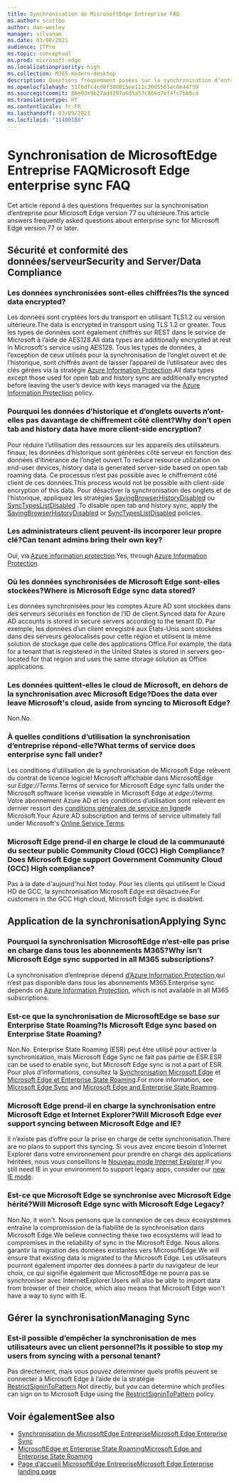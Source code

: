 ```yaml
---
title: Synchronisation de MicrosoftEdge Entreprise FAQ
ms.author: scottbo
author: dan-wesley
manager: silvanam
ms.date: 03/08/2021
audience: ITPro
ms.topic: conceptual
ms.prod: microsoft-edge
ms.localizationpriority: high
ms.collection: M365-modern-desktop
description: Questions fréquemment posées sur la synchronisation d’entreprise Microsoft Edge.
ms.openlocfilehash: 51f6dfc4cd8f308815ee111c30d5501ec0e44f59
ms.sourcegitcommit: 86e0de9b27ad4297a6d5a57c866d7ef4fc7bb0cd
ms.translationtype: HT
ms.contentlocale: fr-FR
ms.lasthandoff: 03/09/2021
ms.locfileid: "11400188"
---
```

# <a name="microsoft-edge-enterprise-sync-faq"></a><span data-ttu-id="8e63c-103">Synchronisation de MicrosoftEdge Entreprise FAQ</span><span class="sxs-lookup"><span data-stu-id="8e63c-103">Microsoft Edge enterprise sync FAQ</span></span>

<span data-ttu-id="8e63c-104">Cet article répond à des questions fréquentes sur la synchronisation d’entreprise pour Microsoft Edge version 77 ou ultérieure.</span><span class="sxs-lookup"><span data-stu-id="8e63c-104">This article answers frequently asked questions about enterprise sync for Microsoft Edge version 77 or later.</span></span>

## <a name="security-and-serverdata-compliance"></a><span data-ttu-id="8e63c-105">Sécurité et conformité des données/serveur</span><span class="sxs-lookup"><span data-stu-id="8e63c-105">Security and Server/Data Compliance</span></span>

### <a name="is-the-synced-data-encrypted"></a><span data-ttu-id="8e63c-106">Les données synchronisées sont-elles chiffrées?</span><span class="sxs-lookup"><span data-stu-id="8e63c-106">Is the synced data encrypted?</span></span>

<span data-ttu-id="8e63c-107">Les données sont cryptées lors du transport en utilisant TLS1.2 ou version ultérieure.</span><span class="sxs-lookup"><span data-stu-id="8e63c-107">The data is encrypted in transport using TLS 1.2 or greater.</span></span> <span data-ttu-id="8e63c-108">Tous les types de données sont également chiffrés sur REST dans le service de Microsoft à l’aide de AES128.</span><span class="sxs-lookup"><span data-stu-id="8e63c-108">All data types are additionally encrypted at rest in Microsoft's service using AES128.</span></span> <span data-ttu-id="8e63c-109">Tous les types de données, à l’exception de ceux utilisés pour la synchronisation de l’onglet ouvert et de l’historique, sont chiffrés avant de laisser l’appareil de l’utilisateur avec des clés gérées via la stratégie [Azure Information Protection](https://docs.microsoft.com/deployedge/microsoft-edge-policies#restrictsignintopattern).</span><span class="sxs-lookup"><span data-stu-id="8e63c-109">All data types except those used for open tab and history sync are additionally encrypted before leaving the user’s device with keys managed via the [Azure Information Protection](https://docs.microsoft.com/deployedge/microsoft-edge-policies#restrictsignintopattern) policy.</span></span>

### <a name="why-dont-open-tab-and-history-data-have-more-client-side-encryption"></a><span data-ttu-id="8e63c-110">Pourquoi les données d’historique et d’onglets ouverts n’ont-elles pas davantage de chiffrement côté client?</span><span class="sxs-lookup"><span data-stu-id="8e63c-110">Why don’t open tab and history data have more client-side encryption?</span></span>

<span data-ttu-id="8e63c-111">Pour réduire l’utilisation des ressources sur les appareils des utilisateurs finaux, les données d’historique sont générées côté serveur en fonction des données d’itinérance de l’onglet ouvert.</span><span class="sxs-lookup"><span data-stu-id="8e63c-111">To reduce resource utilization on end-user devices, history data is generated server-side based on open tab roaming data.</span></span> <span data-ttu-id="8e63c-112">Ce processus n’est pas possible avec le chiffrement côté client de ces données.</span><span class="sxs-lookup"><span data-stu-id="8e63c-112">This process would not be possible with client-side encryption of this data.</span></span> <span data-ttu-id="8e63c-113">Pour désactiver la synchronisation des onglets et de l’historique, appliquez les stratégies [SavingBrowserHistoryDisabled](https://docs.microsoft.com/deployedge/microsoft-edge-policies#savingbrowserhistorydisabled) ou [SyncTypesListDisabled](https://docs.microsoft.com/DeployEdge/microsoft-edge-policies#synctypeslistdisabled) .</span><span class="sxs-lookup"><span data-stu-id="8e63c-113">To disable open tab and history sync, apply the [SavingBrowserHistoryDisabled](https://docs.microsoft.com/deployedge/microsoft-edge-policies#savingbrowserhistorydisabled) or [SyncTypesListDisabled](https://docs.microsoft.com/DeployEdge/microsoft-edge-policies#synctypeslistdisabled) policies.</span></span>

### <a name="can-tenant-admins-bring-their-own-key"></a><span data-ttu-id="8e63c-114">Les administrateurs client peuvent-ils incorporer leur propre clé?</span><span class="sxs-lookup"><span data-stu-id="8e63c-114">Can tenant admins bring their own key?</span></span>

<span data-ttu-id="8e63c-115">Oui, via [Azure information protection](https://azure.microsoft.com/services/information-protection/).</span><span class="sxs-lookup"><span data-stu-id="8e63c-115">Yes, through [Azure Information Protection](https://azure.microsoft.com/services/information-protection/).</span></span>

### <a name="where-is-microsoft-edge-sync-data-stored"></a><span data-ttu-id="8e63c-116">Où les données synchronisées de Microsoft Edge sont-elles stockées?</span><span class="sxs-lookup"><span data-stu-id="8e63c-116">Where is Microsoft Edge sync data stored?</span></span>

<span data-ttu-id="8e63c-117">Les données synchronisées pour les comptes Azure AD sont stockées dans des serveurs sécurisés en fonction de l’ID de client.</span><span class="sxs-lookup"><span data-stu-id="8e63c-117">Synced data for Azure AD accounts is stored in secure servers according to the tenant ID.</span></span> <span data-ttu-id="8e63c-118">Par exemple, les données d’un client enregistré aux États-Unis sont stockées dans des serveurs géolocalisés pour cette région et utilisent la même solution de stockage que celle des applications Office.</span><span class="sxs-lookup"><span data-stu-id="8e63c-118">For example, the data for a tenant that is registered in the United States is stored in servers geo-located for that region and uses the same storage solution as Office applications.</span></span>

### <a name="does-the-data-ever-leave-microsofts-cloud-aside-from-syncing-to-microsoft-edge"></a><span data-ttu-id="8e63c-119">Les données quittent-elles le cloud de Microsoft, en dehors de la synchronisation avec Microsoft Edge?</span><span class="sxs-lookup"><span data-stu-id="8e63c-119">Does the data ever leave Microsoft's cloud, aside from syncing to Microsoft Edge?</span></span>

<span data-ttu-id="8e63c-120">Non.</span><span class="sxs-lookup"><span data-stu-id="8e63c-120">No.</span></span>

### <a name="what-terms-of-service-does-enterprise-sync-fall-under"></a><span data-ttu-id="8e63c-121">À quelles conditions d’utilisation la synchronisation d’entreprise répond-elle?</span><span class="sxs-lookup"><span data-stu-id="8e63c-121">What terms of service does enterprise sync fall under?</span></span>

<span data-ttu-id="8e63c-122">Les conditions d’utilisation de la synchronisation de Microsoft Edge relèvent du contrat de licence logiciel Microsoft affichable dans MicrosoftEdge sur *Edge://Terms*.</span><span class="sxs-lookup"><span data-stu-id="8e63c-122">Terms of service for Microsoft Edge sync falls under the Microsoft software license viewable in Microsoft Edge at *edge://terms*.</span></span> <span data-ttu-id="8e63c-123">Votre abonnement Azure AD et les conditions d’utilisation sont relèvent en dernier ressort des [conditions générales de service en ligne](https://www.microsoft.com/licensing/product-licensing/products)de Microsoft.</span><span class="sxs-lookup"><span data-stu-id="8e63c-123">Your Azure AD subscription and terms of service ultimately fall under Microsoft's [Online Service Terms](https://www.microsoft.com/licensing/product-licensing/products).</span></span>

### <a name="does-microsoft-edge-support-government-community-cloud-gcc-high-compliance"></a><span data-ttu-id="8e63c-124">Microsoft Edge prend-il en charge le cloud de la communauté du secteur public Community Cloud (GCC) High Compliance?</span><span class="sxs-lookup"><span data-stu-id="8e63c-124">Does Microsoft Edge support Government Community Cloud (GCC) High compliance?</span></span>

<span data-ttu-id="8e63c-125">Pas à la date d'aujourd'hui.</span><span class="sxs-lookup"><span data-stu-id="8e63c-125">Not today.</span></span> <span data-ttu-id="8e63c-126">Pour les clients qui utilisent le Cloud HD de GCC, la synchronisation Microsoft Edge est désactivée.</span><span class="sxs-lookup"><span data-stu-id="8e63c-126">For customers in the GCC High cloud, Microsoft Edge sync is disabled.</span></span>

## <a name="applying-sync"></a><span data-ttu-id="8e63c-127">Application de la synchronisation</span><span class="sxs-lookup"><span data-stu-id="8e63c-127">Applying Sync</span></span>

### <a name="why-isnt-microsoft-edge-sync-supported-in-all-m365-subscriptions"></a><span data-ttu-id="8e63c-128">Pourquoi la synchronisation MicrosoftEdge n’est-elle pas prise en charge dans tous les abonnements M365?</span><span class="sxs-lookup"><span data-stu-id="8e63c-128">Why isn’t Microsoft Edge sync supported in all M365 subscriptions?</span></span>

<span data-ttu-id="8e63c-129">La synchronisation d’entreprise dépend [d’Azure Information Protection,](https://azure.microsoft.com/services/information-protection/)qui n’est pas disponible dans tous les abonnements M365.</span><span class="sxs-lookup"><span data-stu-id="8e63c-129">Enterprise sync depends on [Azure Information Protection](https://azure.microsoft.com/services/information-protection/), which is not available in all M365 subscriptions.</span></span>

### <a name="is-microsoft-edge-sync-based-on-enterprise-state-roaming"></a><span data-ttu-id="8e63c-130">Est-ce que la synchronisation de MicrosoftEdge se base sur Enterprise State Roaming?</span><span class="sxs-lookup"><span data-stu-id="8e63c-130">Is Microsoft Edge sync based on Enterprise State Roaming?</span></span>

<span data-ttu-id="8e63c-131">Non.</span><span class="sxs-lookup"><span data-stu-id="8e63c-131">No.</span></span> <span data-ttu-id="8e63c-132">Enterprise State Roaming (ESR) peut être utilisé pour activer la synchronisation, mais Microsoft Edge Sync ne fait pas partie de ESR.</span><span class="sxs-lookup"><span data-stu-id="8e63c-132">ESR can be used to enable sync, but Microsoft Edge sync is not a part of ESR.</span></span> <span data-ttu-id="8e63c-133">Pour plus d’informations, consultez la [Synchronisation Microsoft Edge](https://review.docs.microsoft.com/DeployEdge/microsoft-edge-enterprise-sync) et [Microsoft Edge et Enterprise State Roaming](https://review.docs.microsoft.com/DeployEdge/microsoft-edge-enterprise-state-roaming).</span><span class="sxs-lookup"><span data-stu-id="8e63c-133">For more information, see [Microsoft Edge Sync](https://review.docs.microsoft.com/DeployEdge/microsoft-edge-enterprise-sync) and [Microsoft Edge and Enterprise State Roaming](https://review.docs.microsoft.com/DeployEdge/microsoft-edge-enterprise-state-roaming).</span></span>

### <a name="will-microsoft-edge-ever-support-syncing-between-microsoft-edge-and-ie"></a><span data-ttu-id="8e63c-134">Microsoft Edge prend-il en charge la synchronisation entre Microsoft Edge et Internet Explorer?</span><span class="sxs-lookup"><span data-stu-id="8e63c-134">Will Microsoft Edge ever support syncing between Microsoft Edge and IE?</span></span>

<span data-ttu-id="8e63c-135">Il n’existe pas d’offre pour la prise en charge de cette synchronisation.</span><span class="sxs-lookup"><span data-stu-id="8e63c-135">There are no plans to support this syncing.</span></span> <span data-ttu-id="8e63c-136">Si vous avez encore besoin d’Internet Explorer dans votre environnement pour prendre en charge des applications héritées, nous vous conseillons le [Nouveau mode Internet Explorer](https://docs.microsoft.com/deployedge/edge-ie-mode).</span><span class="sxs-lookup"><span data-stu-id="8e63c-136">If you still need IE in your environment to support legacy apps, consider our [new IE mode](https://docs.microsoft.com/deployedge/edge-ie-mode).</span></span>

### <a name="will-microsoft-edge-sync-with-microsoft-edge-legacy"></a><span data-ttu-id="8e63c-137">Est-ce que Microsoft Edge se synchronise avec Microsoft Edge hérité?</span><span class="sxs-lookup"><span data-stu-id="8e63c-137">Will Microsoft Edge sync with Microsoft Edge Legacy?</span></span>

<span data-ttu-id="8e63c-138">Non.</span><span class="sxs-lookup"><span data-stu-id="8e63c-138">No, it won't.</span></span> <span data-ttu-id="8e63c-139">Nous pensons que la connexion de ces deux écosystèmes entraîne la compromission de la fiabilité de la synchronisation dans Microsoft Edge.</span><span class="sxs-lookup"><span data-stu-id="8e63c-139">We believe connecting these two ecosystems will lead to compromises in the reliability of sync in the Microsoft Edge.</span></span> <span data-ttu-id="8e63c-140">Nous allons garantir la migration des données existantes vers MicrosoftEdge.</span><span class="sxs-lookup"><span data-stu-id="8e63c-140">We will ensure that existing data is migrated to the Microsoft Edge.</span></span> <span data-ttu-id="8e63c-141">Les utilisateurs pourront également importer des données à partir du navigateur de leur choix, ce qui signifie également que MicrosoftEdge ne pourra pas se synchroniser avec InternetExplorer.</span><span class="sxs-lookup"><span data-stu-id="8e63c-141">Users will also be able to import data from browser of their choice, which also means that Microsoft Edge won't have a way to sync with IE.</span></span>

## <a name="managing-sync"></a><span data-ttu-id="8e63c-142">Gérer la synchronisation</span><span class="sxs-lookup"><span data-stu-id="8e63c-142">Managing Sync</span></span>

### <a name="is-it-possible-to-stop-my-users-from-syncing-with-a-personal-tenant"></a><span data-ttu-id="8e63c-143">Est-il possible d’empêcher la synchronisation de mes utilisateurs avec un client personnel?</span><span class="sxs-lookup"><span data-stu-id="8e63c-143">Is it possible to stop my users from syncing with a personal tenant?</span></span>

<span data-ttu-id="8e63c-144">Pas directement, mais vous pouvez déterminer quels profils peuvent se connecter à Microsoft Edge à l’aide de la stratégie [RestrictSigninToPattern](https://docs.microsoft.com/deployedge/microsoft-edge-policies#restrictsignintopattern).</span><span class="sxs-lookup"><span data-stu-id="8e63c-144">Not directly, but you can determine which profiles can sign on to Microsoft Edge using the [RestrictSigninToPattern](https://docs.microsoft.com/deployedge/microsoft-edge-policies#restrictsignintopattern) policy.</span></span>

## <a name="see-also"></a><span data-ttu-id="8e63c-145">Voir également</span><span class="sxs-lookup"><span data-stu-id="8e63c-145">See also</span></span>

- [<span data-ttu-id="8e63c-146">Synchronisation de MicrosoftEdge Entreprise</span><span class="sxs-lookup"><span data-stu-id="8e63c-146">Microsoft Edge Enterprise Sync</span></span>](microsoft-edge-enterprise-sync.md)
- [<span data-ttu-id="8e63c-147">MicrosoftEdge et Enterprise State Roaming</span><span class="sxs-lookup"><span data-stu-id="8e63c-147">Microsoft Edge and Enterprise State Roaming</span></span>](microsoft-edge-enterprise-state-roaming.md)
- [<span data-ttu-id="8e63c-148">Page d’accueil MicrosoftEdge Entreprise</span><span class="sxs-lookup"><span data-stu-id="8e63c-148">Microsoft Edge Enterprise landing page</span></span>](https://aka.ms/EdgeEnterprise)
